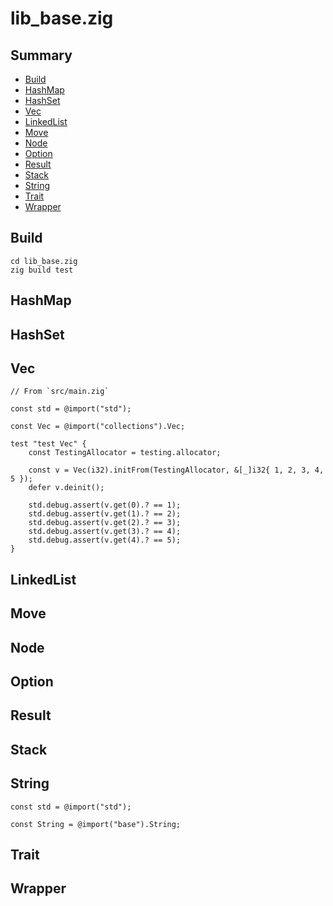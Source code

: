 # lib_base.zig

## Summary

* [Build](#build)
* [HashMap](#hashmap)
* [HashSet](#hashset)
* [Vec](#vec)
* [LinkedList](#linkedlist)
* [Move](#move)
* [Node](#node)
* [Option](#option)
* [Result](#result)
* [Stack](#stack)
* [String](#string)
* [Trait](#trait)
* [Wrapper](#wrapper)

## Build

```
cd lib_base.zig
zig build test
```

## HashMap

## HashSet

## Vec

```zig
// From `src/main.zig`

const std = @import("std");

const Vec = @import("collections").Vec;

test "test Vec" {
    const TestingAllocator = testing.allocator;

    const v = Vec(i32).initFrom(TestingAllocator, &[_]i32{ 1, 2, 3, 4, 5 });
    defer v.deinit();

    std.debug.assert(v.get(0).? == 1);
    std.debug.assert(v.get(1).? == 2);
    std.debug.assert(v.get(2).? == 3);
    std.debug.assert(v.get(3).? == 4);
    std.debug.assert(v.get(4).? == 5);
}
```

## LinkedList

## Move

## Node

## Option

## Result

## Stack

## String

```zig
const std = @import("std");

const String = @import("base").String;
```

## Trait

## Wrapper
